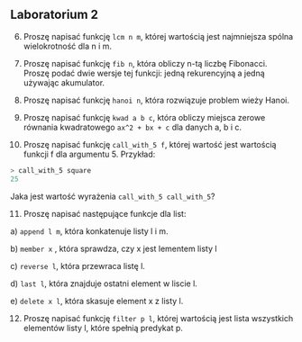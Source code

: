 ## Laboratorium 2

6. Proszę napisać funkcję `lcm n m`, której wartością jest najmniejsza spólna
wielokrotność dla n i m.

7. Proszę napisać funkcję `fib n`, która obliczy n-tą liczbę Fibonacci.
  Proszę podać dwie wersje tej funkcji: jedną rekurencyjną a jedną używając akumulator.

8. Proszę napisać funkcję `hanoi n`, która rozwiązuje problem wieży Hanoi.

9. Proszę napisać funkcję `kwad a b c`, która obliczy miejsca zerowe równania kwadratowego `ax^2 + bx + c` dla danych a, b i c.

10. Proszę napisać funkcję `call_with_5 f`, której wartość jest wartością funkcji f dla argumentu 5.
  Przykład:
  ```hs
  > call_with_5 square
  25
  ```
  Jaka jest wartość wyrażenia `call_with_5 call_with_5`?

11. Proszę napisać następujące funkcje dla list:

  a) `append l m`, która konkatenuje listy l i m.

  b) `member x` , która sprawdza, czy x jest lementem listy l

  c) `reverse l`, która przewraca listę l.

  d) `last l`, która znajduje ostatni element w liscie l.

  e) `delete x l`, która skasuje element x z listy l.

12. Proszę napisać funkcję `filter p l`, której wartością jest lista wszystkich elementów listy l, które spełnią predykat p. 
